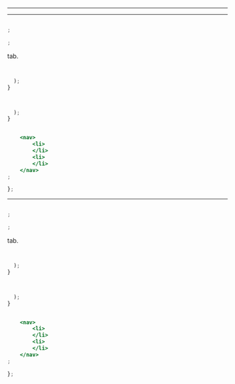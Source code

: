 ________________________________________________________________________________



________________________________________________________________________________









```jsx

;

```







```js
;
```





tab.



```jsx


  );
}

```


```jsx


  );
}

```




```jsx

    <nav>
        <li>
        </li>
        <li>
        </li>
    </nav>
;

```


```js
};
```








________________________________________________________________________________









```jsx

;

```







```js
;
```





tab.



```jsx


  );
}

```


```jsx


  );
}

```




```jsx

    <nav>
        <li>
        </li>
        <li>
        </li>
    </nav>
;

```


```js
};
```








